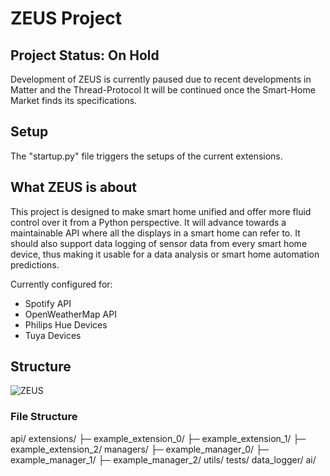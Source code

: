 # ZEUS Project

## Project Status: On Hold

Development of ZEUS is currently paused due to recent developments in Matter and the Thread-Protocol
It will be continued once the Smart-Home Market finds its specifications.

## Setup

The "startup.py" file triggers the setups of the current extensions.

## What ZEUS is about

This project is designed to make smart home unified and offer more fluid control over it from a Python perspective.
It will advance towards a maintainable API where all the displays in a smart home can refer to. It should also support data logging of sensor data from every smart home device, thus making it usable for a data analysis or smart home automation predictions.

Currently configured for:
- Spotify API
- OpenWeatherMap API
- Philips Hue Devices
- Tuya Devices

## Structure

![ZEUS](https://github.com/paddy-shrp/zeus/assets/50612943/8288fab9-cb47-452b-ab49-96b4fbe49235)

### File Structure
api/
extensions/
├─ example_extension_0/
├─ example_extension_1/
├─ example_extension_2/
managers/
├─ example_manager_0/
├─ example_manager_1/
├─ example_manager_2/
utils/
tests/
data_logger/
ai/
